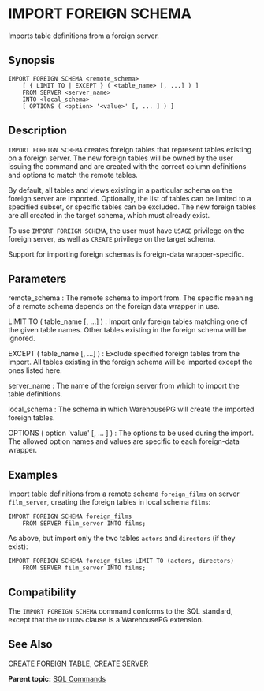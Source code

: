 # IMPORT FOREIGN SCHEMA 

Imports table definitions from a foreign server.

## <a id="section2"></a>Synopsis 

``` {#sql_command_synopsis}
IMPORT FOREIGN SCHEMA <remote_schema>
    [ { LIMIT TO | EXCEPT } ( <table_name> [, ...] ) ]
    FROM SERVER <server_name>
    INTO <local_schema>
    [ OPTIONS ( <option> '<value>' [, ... ] ) ]
```

## <a id="section3"></a>Description 

`IMPORT FOREIGN SCHEMA` creates foreign tables that represent tables existing on a foreign server. The new foreign tables will be owned by the user issuing the command and are created with the correct column definitions and options to match the remote tables.

By default, all tables and views existing in a particular schema on the foreign server are imported. Optionally, the list of tables can be limited to a specified subset, or specific tables can be excluded. The new foreign tables are all created in the target schema, which must already exist.

To use `IMPORT FOREIGN SCHEMA`, the user must have `USAGE` privilege on the foreign server, as well as `CREATE` privilege on the target schema.

Support for importing foreign schemas is foreign-data wrapper-specific.

## <a id="section4"></a>Parameters 

remote\_schema
:   The remote schema to import from. The specific meaning of a remote schema depends on the foreign data wrapper in use.

LIMIT TO \( table\_name [, ...] \)
:   Import only foreign tables matching one of the given table names. Other tables existing in the foreign schema will be ignored.

EXCEPT \( table\_name [, ...] \)
:   Exclude specified foreign tables from the import. All tables existing in the foreign schema will be imported except the ones listed here.

server\_name
:   The name of the foreign server from which to import the table definitions.

local\_schema
:   The schema in which WarehousePG will create the imported foreign tables.

OPTIONS \( option 'value' \[, ... \] \)
:   The options to be used during the import. The allowed option names and values are specific to each foreign-data wrapper.


## <a id="section6"></a>Examples 

Import table definitions from a remote schema `foreign_films` on server `film_server`, creating the foreign tables in local schema `films`:

```
IMPORT FOREIGN SCHEMA foreign_films
    FROM SERVER film_server INTO films;
```

As above, but import only the two tables `actors` and `directors` (if they exist):

```
IMPORT FOREIGN SCHEMA foreign_films LIMIT TO (actors, directors)
    FROM SERVER film_server INTO films;
```

## <a id="section7"></a>Compatibility 

The `IMPORT FOREIGN SCHEMA` command conforms to the SQL standard, except that the `OPTIONS` clause is a WarehousePG extension.

## <a id="section8"></a>See Also 

[CREATE FOREIGN TABLE](CREATE_FOREIGN_TABLE.html), [CREATE SERVER](CREATE_SERVER.html)

**Parent topic:** [SQL Commands](../sql_commands/sql_ref.html)

